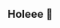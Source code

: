 ## Holeee 👋

<!--
**zyanya1901/zyanya1901** is a ✨ _special_ ✨ repository because its `README.md` (this file) appears on your GitHub profile.

Here are some ideas to get you started:

- 🔭 Estudio mates aplicadas
- 🌱 Me encantaría dedicarme a la parte biológica
- 💬 Quiero aprender a programar bien
-->
